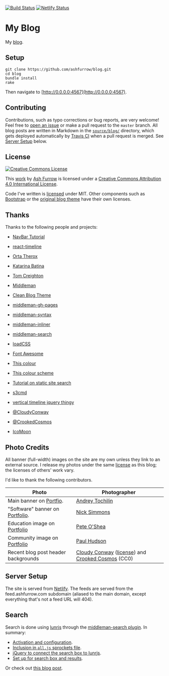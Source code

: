 [![Build Status](https://travis-ci.org/ashfurrow/blog.svg?branch=master)](https://travis-ci.org/ashfurrow/blog) [![Netlify Status](https://api.netlify.com/api/v1/badges/73ec75b9-958c-4274-a66b-0c74a9a43925/deploy-status)](https://app.netlify.com/sites/ashfurrow-blog/deploys)

# My Blog

My [blog](https://ashfurrow.com/).

## Setup

```shell
git clone https://github.com/ashfurrow/blog.git
cd blog
bundle install
rake
```

Then navigate to [http://0.0.0.0:4567](http://0.0.0.0:4567).

## Contributing

Contributions, such as typo corrections or bug reports, are very welcome! Feel free to [open an issue](https://github.com/ashfurrow/blog/issues/new) or make a pull request to the `master` branch. All blog posts are written in Markdown in the [`source/blog/`](https://github.com/ashfurrow/blog/tree/master/source/blog) directory, which gets deployed automatically by [Travis CI](https://travis-ci.org/ashfurrow/blog) when a pull request is merged. See [Server Setup](#server-setup) below.

## License

[![Creative Commons License](https://i.creativecommons.org/l/by/4.0/88x31.png)](http://creativecommons.org/licenses/by/4.0/)

This [work](http://purl.org/dc/dcmitype/Text) by [Ash Furrow](https://ashfurrow.com/) is licensed under a [Creative Commons Attribution 4.0 International License](http://creativecommons.org/licenses/by/4.0/).

Code I've written is [licensed](/LICENSE) under MIT. Other components such as [Bootstrap](http://getbootstrap.com) or the [original blog theme](http://startbootstrap.com/template-overviews/clean-blog/) have their own licenses.

## Thanks

Thanks to the following people and projects:

- [NavBar Tutorial](https://dev.to/nunocpnp/your-very-first-responsive-and-animated-navigation-bar-with-react-and-react-spring-17co)
- [react-timeline](https://react-timeline.com)

- [Orta Therox](https://twitter.com/orta)
- [Katarina Batina](https://twitter.com/katarinabatina)
- [Tom Creighton](https://twitter.com/ashfurrow/status/523393606431019008)
- [Middleman](http://middlemanapp.com)
- [Clean Blog Theme](http://startbootstrap.com/template-overviews/clean-blog/)
- [middleman-gh-pages](https://github.com/edgecase/middleman-gh-pages)
- [middleman-syntax](https://github.com/middleman/middleman-syntax)
- [middleman-inliner](https://github.com/kaiinui/middleman-inliner)
- [middleman-search](https://github.com/manastech/middleman-search)
- [loadCSS](https://github.com/filamentgroup/loadCSS)
- [Font Awesome](http://fortawesome.github.io/Font-Awesome/icons/)
- [This colour](http://www.colourlovers.com/color/398CCC/Walton)
- [This colour scheme](http://www.colourlovers.com/palette/869489/Caribbean_Dusk)
- [Tutorial on static site search](http://frontendcollisionblog.com/javascript/jekyll/tutorial/2015/03/26/getting-started-with-a-search-engine-for-your-site-no-server-required.html)
- [s3cmd](http://s3tools.org/)
- [vertical timeline jquery thingy](http://www.jqueryscript.net/other/Responsive-Vertical-Timeline-With-jQuery-CSS3.html)
- [@CloudyConway](http://twitter.com/CloudyConway)
- [@CrookedCosmos](http://twitter.com/CrookedCosmos)
- [IcoMoon](https://icomoon.io)

## Photo Credits

All banner (full-width) images on the site are my own unless they link to an external source. I release my photos under the same [license](/LICENSE) as this blog; the licenses of others' work vary.

I'd like to thank the following contributors.

| Photo                                                                       | Photographer                                                                                                                                                                      |
| --------------------------------------------------------------------------- | --------------------------------------------------------------------------------------------------------------------------------------------------------------------------------- |
| Main banner on [Portfio](https://ashfurrow.com/portfolio).                  | [Andrey Tochilin](https://twitter.com/Tochilin)                                                                                                                                   |
| "Software" banner on [Portfolio](https://ashfurrow.com/portfolio#software). | [Nick Simmons](http://instagram.com/nsimmons206)                                                                                                                                  |
| Education image on [Portfolio](https://ashfurrow.com/portfolio#education)   | [Pete O'Shea](https://www.flickr.com/photos/59668110@N04/5600161625)                                                                                                              |
| Community image on [Portfolio](https://ashfurrow.com/portfolio#community)   | [Paul Hudson](https://twitter.com/twostraws/status/974561090880274433)                                                                                                            |
| Recent blog post header backgrounds                                         | [Cloudy Conway](http://twitter.com/CloudyConway) ([license](https://twitter.com/vex0rian/status/625153928364191744)) and [Crooked Cosmos](http://twitter.com/CrookedCosmos) (CC0) |

## Server Setup

The site is served from [Netlify](https://www.netlify.com). The feeds are served from the feed.ashfurrow.com subdomain (aliased to the main domain, except everything that's not a feed URL will 404).

## Search

Search is done using [lunrjs](http://lunrjs.com) through the [middleman-search plugin](https://github.com/manastech/middleman-search). In summary:

- [Activation and configuration](https://github.com/ashfurrow/blog/blob/88eeda09a6010c014dd02f8d05b63eb8cc7da07a/config.rb#L33-L48).
- [Inclusion in `all.js` sprockets file](https://github.com/ashfurrow/blog/blob/88eeda09a6010c014dd02f8d05b63eb8cc7da07a/source/javascripts/all.js#L3).
- [jQuery to connect the search box to lunrjs](https://github.com/ashfurrow/blog/blob/88eeda09a6010c014dd02f8d05b63eb8cc7da07a/source/javascripts/_site.js#L64-L127).
- [Set up for search box and results](https://github.com/ashfurrow/blog/blob/88eeda09a6010c014dd02f8d05b63eb8cc7da07a/source/search.haml#L11-L22).

Or check out [this blog post](https://ashfurrow.com/blog/static-site-search-with-middleman-and-lunrjs/).

